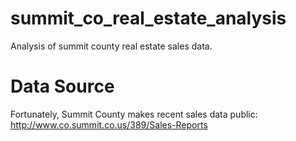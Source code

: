 # summit_co_real_estate_analysis
Analysis of summit county real estate sales data.

# Data Source
Fortunately, Summit County makes recent sales data public: http://www.co.summit.co.us/389/Sales-Reports

